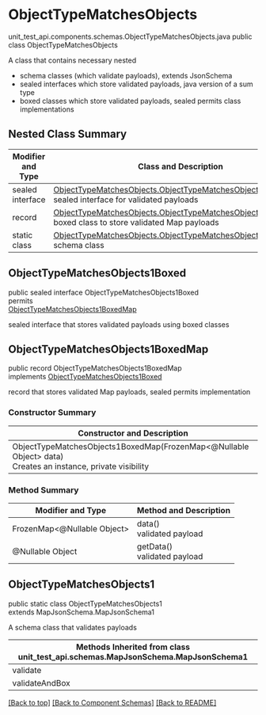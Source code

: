 # ObjectTypeMatchesObjects
unit_test_api.components.schemas.ObjectTypeMatchesObjects.java
public class ObjectTypeMatchesObjects<br>

A class that contains necessary nested
- schema classes (which validate payloads), extends JsonSchema
- sealed interfaces which store validated payloads, java version of a sum type
- boxed classes which store validated payloads, sealed permits class implementations

## Nested Class Summary
| Modifier and Type | Class and Description |
| ----------------- | ---------------------- |
| sealed interface | [ObjectTypeMatchesObjects.ObjectTypeMatchesObjects1Boxed](#objecttypematchesobjects1boxed)<br> sealed interface for validated payloads |
| record | [ObjectTypeMatchesObjects.ObjectTypeMatchesObjects1BoxedMap](#objecttypematchesobjects1boxedmap)<br> boxed class to store validated Map payloads |
| static class | [ObjectTypeMatchesObjects.ObjectTypeMatchesObjects1](#objecttypematchesobjects1)<br> schema class |

## ObjectTypeMatchesObjects1Boxed
public sealed interface ObjectTypeMatchesObjects1Boxed<br>
permits<br>
[ObjectTypeMatchesObjects1BoxedMap](#objecttypematchesobjects1boxedmap)

sealed interface that stores validated payloads using boxed classes

## ObjectTypeMatchesObjects1BoxedMap
public record ObjectTypeMatchesObjects1BoxedMap<br>
implements [ObjectTypeMatchesObjects1Boxed](#objecttypematchesobjects1boxed)

record that stores validated Map payloads, sealed permits implementation

### Constructor Summary
| Constructor and Description |
| --------------------------- |
| ObjectTypeMatchesObjects1BoxedMap(FrozenMap<@Nullable Object> data)<br>Creates an instance, private visibility |

### Method Summary
| Modifier and Type | Method and Description |
| ----------------- | ---------------------- |
| FrozenMap<@Nullable Object> | data()<br>validated payload |
| @Nullable Object | getData()<br>validated payload |

## ObjectTypeMatchesObjects1
public static class ObjectTypeMatchesObjects1<br>
extends MapJsonSchema.MapJsonSchema1

A schema class that validates payloads

| Methods Inherited from class unit_test_api.schemas.MapJsonSchema.MapJsonSchema1 |
| ------------------------------------------------------------------ |
| validate                                                           |
| validateAndBox                                                     |

[[Back to top]](#top) [[Back to Component Schemas]](../../../README.md#Component-Schemas) [[Back to README]](../../../README.md)
